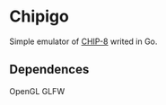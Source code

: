 Сhipigo
=======
Simple emulator of [CHIP-8](http://en.wikipedia.org/wiki/CHIP-8) writed in Go.

## Dependences
OpenGL
GLFW
